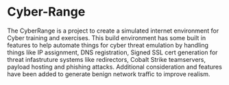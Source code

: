 # Cyber-Range
The CyberRange is a project to create a simulated internet environment for Cyber training and exercises.  This build environment has some built in features to help automate things for cyber threat emulation by handling things like IP assignment, DNS registration, Signed SSL cert generation for threat infastruture systems like redirectors, Cobalt Strike teamservers, payload hosting and phishing attacks.  Additional consideration and features have been added to generate benign network traffic to improve realism.
